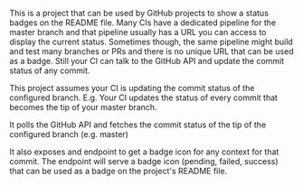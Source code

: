 This is a project that can be used by GitHub projects to show a status badges
on the README file. Many CIs have a dedicated pipeline for the master branch
and that pipeline usually has a URL you can access to display the current status.
Sometimes though, the same pipeline might build and test many branches or PRs
and there is no unique URL that can be used as a badge. Still your CI can talk
to the GitHub API and update the commit status of any commit.

This project assumes your CI is updating the commit status of the configured branch.
E.g. Your CI updates the status of every commit that becomes the tip of your master branch.

It polls the GitHub API and fetches the commit status of the tip of the
configured branch (e.g. master)

It also exposes and endpoint to get a badge icon for any context for that commit.
The endpoint will serve a badge icon (pending, failed, success) that can be used
as a badge on the project's README file.
